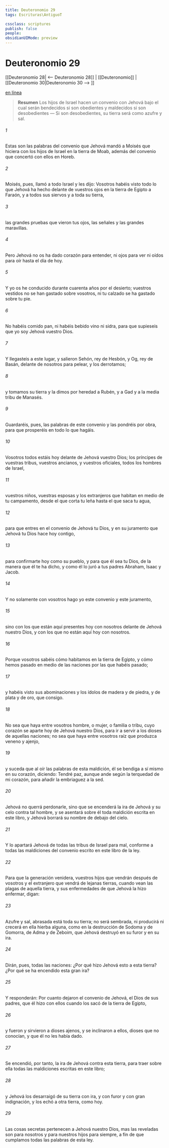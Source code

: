 ```yaml
---
title: Deuteronomio 29
tags: Escrituras\AntiguoT

cssclass: scriptures
publish: false
people:
obsidianUIMode: preview
---
```


# Deuteronomio 29
[[Deuteronomio 28| <-- Deuteronomio 28]] | [[Deuteronomio]] | [[Deuteronomio 30|Deuteronomio 30 --> ]]

[en línea](https://churchofjesuschrist.org/study/scriptures/ot/deut/29?lang=spa)

> __Resumen__
Los hijos de Israel hacen un convenio con Jehová bajo el cual serán bendecidos si son obedientes y maldecidos si son desobedientes — Si son desobedientes, su tierra será como azufre y sal.

###### 1 
Estas son las palabras del convenio que Jehová mandó a Moisés que hiciera con los hijos de Israel en la tierra de Moab, además del convenio que concertó con ellos en Horeb.

###### 2 
Moisés, pues, llamó a todo Israel y les dijo: Vosotros habéis visto todo lo que Jehová ha hecho delante de vuestros ojos en la tierra de Egipto a Faraón, y a todos sus siervos y a toda su tierra,

###### 3 
las grandes pruebas que vieron tus ojos, las señales y las grandes maravillas.

###### 4 
Pero Jehová no os ha dado corazón para entender, ni ojos para ver ni oídos para oír hasta el día de hoy.

###### 5 
Y yo os he conducido durante cuarenta años por el desierto; vuestros vestidos no se han gastado sobre vosotros, ni tu calzado se ha gastado sobre tu pie.

###### 6 
No habéis comido pan, ni habéis bebido vino ni sidra, para que supieseis que yo soy Jehová vuestro Dios.

###### 7 
Y llegasteis a este lugar, y salieron Sehón, rey de Hesbón, y Og, rey de Basán, delante de nosotros para pelear, y los derrotamos;

###### 8 
y tomamos su tierra y la dimos por heredad a Rubén, y a Gad y a la media tribu de Manasés.

###### 9 
Guardaréis, pues, las palabras de este convenio y las pondréis por obra, para que prosperéis en todo lo que hagáis.

###### 10 
Vosotros todos estáis hoy delante de Jehová vuestro Dios; los príncipes de vuestras tribus, vuestros ancianos, y vuestros oficiales, todos los hombres de Israel,

###### 11 
vuestros niños, vuestras esposas y los extranjeros que habitan en medio de tu campamento, desde el que corta tu leña hasta el que saca tu agua,

###### 12 
para que entres en el convenio de Jehová tu Dios, y en su juramento que Jehová tu Dios hace hoy contigo,

###### 13 
para confirmarte hoy como su pueblo, y para que él sea tu Dios, de la manera que él te ha dicho, y como él lo juró a tus padres Abraham, Isaac y Jacob.

###### 14 
Y no solamente con vosotros hago yo este convenio y este juramento,

###### 15 
sino con los que están aquí presentes hoy con nosotros delante de Jehová nuestro Dios, y con los que no están aquí hoy con nosotros.

###### 16 
Porque vosotros sabéis cómo habitamos en la tierra de Egipto, y cómo hemos pasado en medio de las naciones por las que habéis pasado;

###### 17 
y habéis visto sus abominaciones y los ídolos de madera y de piedra, y de plata y de oro, que  consigo.

###### 18 
No sea que haya entre vosotros hombre, o mujer, o familia o tribu, cuyo corazón se aparte hoy de Jehová nuestro Dios, para ir a servir a los dioses de aquellas naciones; no sea que haya entre vosotros raíz que produzca veneno y ajenjo,

###### 19 
y suceda que al oír las palabras de esta maldición, él se bendiga a sí mismo en su corazón, diciendo: Tendré paz, aunque ande según la terquedad de mi corazón, para añadir la embriaguez a la sed.

###### 20 
Jehová no querrá perdonarle, sino que se encenderá la ira de Jehová y su celo contra tal hombre, y se asentará sobre él toda maldición escrita en este libro, y Jehová borrará su nombre de debajo del cielo.

###### 21 
Y lo apartará Jehová de todas las tribus de Israel para mal, conforme a todas las maldiciones del convenio escrito en este libro de la ley.

###### 22 
Para que la generación venidera, vuestros hijos que vendrán después de vosotros y el extranjero que vendrá de lejanas tierras, cuando vean las plagas de aquella tierra, y sus enfermedades de que Jehová la hizo enfermar, digan:

###### 23 
Azufre y sal, abrasada está toda su tierra; no será sembrada, ni producirá ni crecerá en ella hierba alguna, como en la destrucción de Sodoma y de Gomorra, de Adma y de Zeboim, que Jehová destruyó en su furor y en su ira.

###### 24 
Dirán, pues, todas las naciones: ¿Por qué hizo Jehová esto a esta tierra? ¿Por qué se ha encendido esta gran ira?

###### 25 
Y responderán: Por cuanto dejaron el convenio de Jehová, el Dios de sus padres, que él hizo con ellos cuando los sacó de la tierra de Egipto,

###### 26 
y fueron y sirvieron a dioses ajenos, y se inclinaron a ellos, dioses que no conocían, y que él no les había dado.

###### 27 
Se encendió, por tanto, la ira de Jehová contra esta tierra, para traer sobre ella todas las maldiciones escritas en este libro;

###### 28 
y Jehová los desarraigó de su tierra con ira, y con furor y con gran indignación, y los echó a otra tierra, como hoy.

###### 29 
Las cosas secretas pertenecen a Jehová nuestro Dios, mas las reveladas son para nosotros y para nuestros hijos para siempre, a fin de que cumplamos todas las palabras de esta ley.

